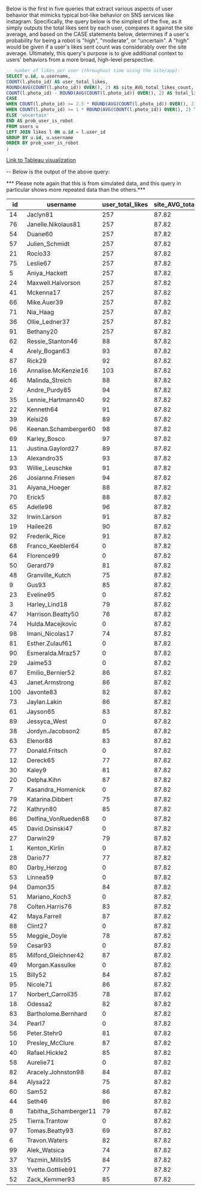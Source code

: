 Below is the first in five queries that extract various aspects of user 
behavior that mimicks typical bot-like behavior on SNS services like instagram. 
Specifically, the query below is the simplest of the five, as it simply outputs 
the total likes sent by each user, compares it against the site average, and 
based on the CASE statements below, determines if a user's probability for being 
a robot is "high", "moderate", or "uncertain". A "high" would be given if a user's
likes sent count was considerably over the site average. Ultimately, this query's 
purpose is to give additional context to users' behaviors from a more broad, 
high-level perspective. 

```sql
-- number of likes per user (throughout time using the site/app):
SELECT u.id, u.username, 
COUNT(l.photo_id) AS user_total_likes, 
ROUND(AVG(COUNT(l.photo_id)) OVER(), 2) AS site_AVG_total_likes_count,
COUNT(l.photo_id) - ROUND(AVG(COUNT(l.photo_id)) OVER(), 2) AS total_likes_diff_from_AVG,
CASE
WHEN COUNT(l.photo_id) >= 2.5 * ROUND(AVG(COUNT(l.photo_id)) OVER(), 2) THEN 'high' -- The current cutoffs of 2.5x and 1x are set in place for demonstration only due to the limitations of the dataset, however more realistic classifications of ‘high’ and ‘moderate’ probability that given users are actually bot accounts (in light of available real-world social media data) would be around 200x and 100x.
WHEN COUNT(l.photo_id) >= 1 * ROUND(AVG(COUNT(l.photo_id)) OVER(), 2) THEN 'moderate'
ELSE 'uncertain'
END AS prob_user_is_robot
FROM users u
LEFT JOIN likes l ON u.id = l.user_id
GROUP BY u.id, u.username
ORDER BY prob_user_is_robot
;
```

[Link to Tableau visualization](https://public.tableau.com/app/profile/aryan.tehrani/viz/Q1_robot_num_likes/Q1?publish=yes)


-- Below is the output of the above query:

*** Please note again that this is from simulated data, and this query in particular
shows more repeated data than the others.*** 


| id  | username              | user_total_likes | site_AVG_total_likes_count | total_likes_diff_from_AVG | prob_user_is_robot |
|-----|-----------------------|------------------|----------------------------|---------------------------|--------------------|
| 14  | Jaclyn81              | 257              | 87.82                      | 169.18                    | high               |
| 76  | Janelle.Nikolaus81    | 257              | 87.82                      | 169.18                    | high               |
| 54  | Duane60               | 257              | 87.82                      | 169.18                    | high               |
| 57  | Julien_Schmidt        | 257              | 87.82                      | 169.18                    | high               |
| 21  | Rocio33               | 257              | 87.82                      | 169.18                    | high               |
| 75  | Leslie67              | 257              | 87.82                      | 169.18                    | high               |
| 5   | Aniya_Hackett         | 257              | 87.82                      | 169.18                    | high               |
| 24  | Maxwell.Halvorson     | 257              | 87.82                      | 169.18                    | high               |
| 41  | Mckenna17             | 257              | 87.82                      | 169.18                    | high               |
| 66  | Mike.Auer39           | 257              | 87.82                      | 169.18                    | high               |
| 71  | Nia_Haag              | 257              | 87.82                      | 169.18                    | high               |
| 36  | Ollie_Ledner37        | 257              | 87.82                      | 169.18                    | high               |
| 91  | Bethany20             | 257              | 87.82                      | 169.18                    | high               |
| 62  | Ressie_Stanton46      | 88               | 87.82                      | 0.18                      | moderate           |
| 4   | Arely_Bogan63         | 93               | 87.82                      | 5.18                      | moderate           |
| 87  | Rick29                | 92               | 87.82                      | 4.18                      | moderate           |
| 16  | Annalise.McKenzie16   | 103              | 87.82                      | 15.18                     | moderate           |
| 46  | Malinda_Streich       | 88               | 87.82                      | 0.18                      | moderate           |
| 2   | Andre_Purdy85         | 94               | 87.82                      | 6.18                      | moderate           |
| 35  | Lennie_Hartmann40     | 92               | 87.82                      | 4.18                      | moderate           |
| 22  | Kenneth64             | 91               | 87.82                      | 3.18                      | moderate           |
| 39  | Kelsi26               | 89               | 87.82                      | 1.18                      | moderate           |
| 96  | Keenan.Schamberger60  | 98               | 87.82                      | 10.18                     | moderate           |
| 69  | Karley_Bosco          | 97               | 87.82                      | 9.18                      | moderate           |
| 11  | Justina.Gaylord27     | 89               | 87.82                      | 1.18                      | moderate           |
| 13  | Alexandro35           | 93               | 87.82                      | 5.18                      | moderate           |
| 93  | Willie_Leuschke       | 91               | 87.82                      | 3.18                      | moderate           |
| 26  | Josianne.Friesen      | 94               | 87.82                      | 6.18                      | moderate           |
| 31  | Aiyana_Hoeger         | 88               | 87.82                      | 0.18                      | moderate           |
| 70  | Erick5                | 88               | 87.82                      | 0.18                      | moderate           |
| 65  | Adelle96              | 96               | 87.82                      | 8.18                      | moderate           |
| 32  | Irwin.Larson          | 91               | 87.82                      | 3.18                      | moderate           |
| 19  | Hailee26              | 90               | 87.82                      | 2.18                      | moderate           |
| 92  | Frederik_Rice         | 91               | 87.82                      | 3.18                      | moderate           |
| 68  | Franco_Keebler64      | 0                | 87.82                      | -87.82                    | uncertain          |
| 64  | Florence99            | 0                | 87.82                      | -87.82                    | uncertain          |
| 50  | Gerard79              | 81               | 87.82                      | -6.82                     | uncertain          |
| 48  | Granville_Kutch       | 75               | 87.82                      | -12.82                    | uncertain          |
| 9   | Gus93                 | 85               | 87.82                      | -2.82                     | uncertain          |
| 23  | Eveline95             | 0                | 87.82                      | -87.82                    | uncertain          |
| 3   | Harley_Lind18         | 79               | 87.82                      | -8.82                     | uncertain          |
| 47  | Harrison.Beatty50     | 76               | 87.82                      | -11.82                    | uncertain          |
| 74  | Hulda.Macejkovic      | 0                | 87.82                      | -87.82                    | uncertain          |
| 98  | Imani_Nicolas17       | 74               | 87.82                      | -13.82                    | uncertain          |
| 81  | Esther.Zulauf61       | 0                | 87.82                      | -87.82                    | uncertain          |
| 90  | Esmeralda.Mraz57      | 0                | 87.82                      | -87.82                    | uncertain          |
| 29  | Jaime53               | 0                | 87.82                      | -87.82                    | uncertain          |
| 67  | Emilio_Bernier52      | 86               | 87.82                      | -1.82                     | uncertain          |
| 43  | Janet.Armstrong       | 86               | 87.82                      | -1.82                     | uncertain          |
| 100 | Javonte83             | 82               | 87.82                      | -5.82                     | uncertain          |
| 73  | Jaylan.Lakin          | 86               | 87.82                      | -1.82                     | uncertain          |
| 61  | Jayson65              | 83               | 87.82                      | -4.82                     | uncertain          |
| 89  | Jessyca_West          | 0                | 87.82                      | -87.82                    | uncertain          |
| 38  | Jordyn.Jacobson2      | 85               | 87.82                      | -2.82                     | uncertain          |
| 63  | Elenor88              | 83               | 87.82                      | -4.82                     | uncertain          |
| 77  | Donald.Fritsch        | 0                | 87.82                      | -87.82                    | uncertain          |
| 12  | Dereck65              | 77               | 87.82                      | -10.82                    | uncertain          |
| 30  | Kaley9                | 81               | 87.82                      | -6.82                     | uncertain          |
| 20  | Delpha.Kihn           | 87               | 87.82                      | -0.82                     | uncertain          |
| 7   | Kasandra_Homenick     | 0                | 87.82                      | -87.82                    | uncertain          |
| 79  | Katarina.Dibbert      | 75               | 87.82                      | -12.82                    | uncertain          |
| 72  | Kathryn80             | 85               | 87.82                      | -2.82                     | uncertain          |
| 86  | Delfina_VonRueden68   | 0                | 87.82                      | -87.82                    | uncertain          |
| 45  | David.Osinski47       | 0                | 87.82                      | -87.82                    | uncertain          |
| 27  | Darwin29              | 79               | 87.82                      | -8.82                     | uncertain          |
| 1   | Kenton_Kirlin         | 0                | 87.82                      | -87.82                    | uncertain          |
| 28  | Dario77               | 77               | 87.82                      | -10.82                    | uncertain          |
| 80  | Darby_Herzog          | 0                | 87.82                      | -87.82                    | uncertain          |
| 53  | Linnea59              | 0                | 87.82                      | -87.82                    | uncertain          |
| 94  | Damon35               | 84               | 87.82                      | -3.82                     | uncertain          |
| 51  | Mariano_Koch3         | 0                | 87.82                      | -87.82                    | uncertain          |
| 78  | Colten.Harris76       | 83               | 87.82                      | -4.82                     | uncertain          |
| 42  | Maya.Farrell          | 87               | 87.82                      | -0.82                     | uncertain          |
| 88  | Clint27               | 0                | 87.82                      | -87.82                    | uncertain          |
| 55  | Meggie_Doyle          | 78               | 87.82                      | -9.82                     | uncertain          |
| 59  | Cesar93               | 0                | 87.82                      | -87.82                    | uncertain          |
| 85  | Milford_Gleichner42   | 87               | 87.82                      | -0.82                     | uncertain          |
| 49  | Morgan.Kassulke       | 0                | 87.82                      | -87.82                    | uncertain          |
| 15  | Billy52               | 84               | 87.82                      | -3.82                     | uncertain          |
| 95  | Nicole71              | 86               | 87.82                      | -1.82                     | uncertain          |
| 17  | Norbert_Carroll35     | 78               | 87.82                      | -9.82                     | uncertain          |
| 18  | Odessa2               | 82               | 87.82                      | -5.82                     | uncertain          |
| 83  | Bartholome.Bernhard   | 0                | 87.82                      | -87.82                    | uncertain          |
| 34  | Pearl7                | 0                | 87.82                      | -87.82                    | uncertain          |
| 56  | Peter.Stehr0          | 81               | 87.82                      | -6.82                     | uncertain          |
| 10  | Presley_McClure       | 87               | 87.82                      | -0.82                     | uncertain          |
| 40  | Rafael.Hickle2        | 85               | 87.82                      | -2.82                     | uncertain          |
| 58  | Aurelie71             | 0                | 87.82                      | -87.82                    | uncertain          |
| 82  | Aracely.Johnston98    | 84               | 87.82                      | -3.82                     | uncertain          |
| 84  | Alysa22               | 75               | 87.82                      | -12.82                    | uncertain          |
| 60  | Sam52                 | 86               | 87.82                      | -1.82                     | uncertain          |
| 44  | Seth46                | 86               | 87.82                      | -1.82                     | uncertain          |
| 8   | Tabitha_Schamberger11 | 79               | 87.82                      | -8.82                     | uncertain          |
| 25  | Tierra.Trantow        | 0                | 87.82                      | -87.82                    | uncertain          |
| 97  | Tomas.Beatty93        | 69               | 87.82                      | -18.82                    | uncertain          |
| 6   | Travon.Waters         | 82               | 87.82                      | -5.82                     | uncertain          |
| 99  | Alek_Watsica          | 74               | 87.82                      | -13.82                    | uncertain          |
| 37  | Yazmin_Mills95        | 84               | 87.82                      | -3.82                     | uncertain          |
| 33  | Yvette.Gottlieb91     | 77               | 87.82                      | -10.82                    | uncertain          |
| 52  | Zack_Kemmer93         | 85               | 87.82                      | -2.82                     | uncertain          |
